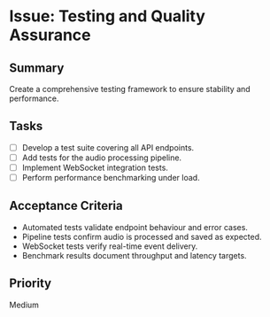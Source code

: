 # Issue: Testing and Quality Assurance

## Summary
Create a comprehensive testing framework to ensure stability and performance.

## Tasks
- [ ] Develop a test suite covering all API endpoints.
- [ ] Add tests for the audio processing pipeline.
- [ ] Implement WebSocket integration tests.
- [ ] Perform performance benchmarking under load.

## Acceptance Criteria
- Automated tests validate endpoint behaviour and error cases.
- Pipeline tests confirm audio is processed and saved as expected.
- WebSocket tests verify real-time event delivery.
- Benchmark results document throughput and latency targets.

## Priority
Medium
